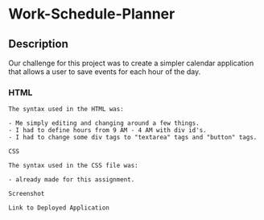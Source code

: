 # Work-Schedule-Planner

## Description

Our challenge for this project was to create a simpler calendar application that allows a user to save events for each hour of the day.

### HTML

    The syntax used in the HTML was:

    - Me simply editing and changing around a few things.
    - I had to define hours from 9 AM - 4 AM with div id's.
    - I had to change some div tags to "textarea" tags and "button" tags.

    CSS

    The syntax used in the CSS file was:
    
    - already made for this assignment.

    Screenshot

    Link to Deployed Application